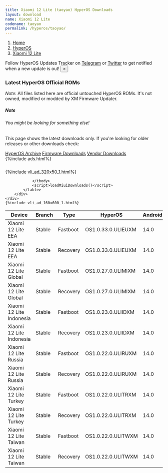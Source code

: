 ```yaml
---
title: Xiaomi 12 Lite (taoyao) HyperOS Downloads
layout: download
name: Xiaomi 12 Lite
codename: taoyao
permalink: /hyperos/taoyao/
---
```

<nav aria-label="breadcrumb">
    <ol class="breadcrumb">
        <li class="breadcrumb-item"><a href="/">Home</a></li>
        <li class="breadcrumb-item"><a href="/hyperos/">HyperOS</a></li>
        <li class="breadcrumb-item active" aria-current="page"><a href="/hyperos/taoyao/">Xiaomi 12 Lite</a></li>
    </ol>
</nav>
<div class="alert alert-primary alert-dismissible fade show" role="alert">
    Follow HyperOS Updates Tracker on <a href="https://t.me/MIUIUpdatesTracker" class="alert-link">Telegram</a>
     or <a href="https://twitter.com/MiFwUpdater" class="alert-link">Twitter</a> to get notified when a new update is out!
    <button type="button" class="close" data-dismiss="alert" aria-label="Close">
        <span aria-hidden="true">&times;</span>
    </button>
</div>

### Latest HyperOS Official ROMs
*Note*: All files listed here are official untouched HyperOS ROMs. It's not owned, modified or modded by XM Firmware Updater.
<div class="card">
  <div class="card-body">
    <h5 class="card-title">Note</h5>
    <h6 class="card-subtitle mb-2 text-muted">You might be looking for something else!</h6>
    <p class="card-text">This page shows the latest downloads only.
     If you're looking for older releases or other downloads check:</p>
    <a href="/archive/hyperos/taoyao/" class="card-link">HyperOS Archive</a>
    <a href="/firmware/taoyao/" class="card-link">Firmware Downloads</a>
    <a href="/vendor/taoyao/" class="card-link">Vendor Downloads</a>
  </div>
</div>
{%include ads.html%}
<div class="row justify-content-center">
    <div class="col-10">
        <div class="table-responsive-md" style="margin-top: 25px;">
            {%include vli_ad_320x50_1.html%}
            <table id="miui" class="display dt-responsive nowrap compact table table-striped table-hover table-sm">
                <thead class="thead-dark">
                    <tr>
                        <th data-ref="device">Device</th>
                        <th data-ref="branch">Branch</th>
                        <th data-ref="type">Type</th>
                        <th data-ref="miui">HyperOS</th>
                        <th data-ref="android">Android</th>
                        <th data-ref="size">Size</th>
                        <th data-ref="size">Date</th>
                        <th data-ref="link">Link</th>
                    </tr>
                </thead>
                <tbody>
                <tr><td>Xiaomi 12 Lite EEA</td><td>Stable</td><td>Fastboot</td><td>OS1.0.33.0.ULIEUXM</td><td>14.0</td><td>6.7 GB</td><td>2025-09-23</td><td><a href="/hyperos/taoyao/stable/OS1.0.33.0.ULIEUXM/">Download</a></td></tr>
<tr><td>Xiaomi 12 Lite EEA</td><td>Stable</td><td>Recovery</td><td>OS1.0.33.0.ULIEUXM</td><td>14.0</td><td>5.4 GB</td><td>2025-10-13</td><td><a href="/hyperos/taoyao/stable/OS1.0.33.0.ULIEUXM/">Download</a></td></tr>
<tr><td>Xiaomi 12 Lite Global</td><td>Stable</td><td>Fastboot</td><td>OS1.0.27.0.ULIMIXM</td><td>14.0</td><td>6.9 GB</td><td>2025-09-18</td><td><a href="/hyperos/taoyao/stable/OS1.0.27.0.ULIMIXM/">Download</a></td></tr>
<tr><td>Xiaomi 12 Lite Global</td><td>Stable</td><td>Recovery</td><td>OS1.0.27.0.ULIMIXM</td><td>14.0</td><td>5.3 GB</td><td>2025-10-14</td><td><a href="/hyperos/taoyao/stable/OS1.0.27.0.ULIMIXM/">Download</a></td></tr>
<tr><td>Xiaomi 12 Lite Indonesia</td><td>Stable</td><td>Fastboot</td><td>OS1.0.23.0.ULIIDXM</td><td>14.0</td><td>6.6 GB</td><td>2025-09-23</td><td><a href="/hyperos/taoyao/stable/OS1.0.23.0.ULIIDXM/">Download</a></td></tr>
<tr><td>Xiaomi 12 Lite Indonesia</td><td>Stable</td><td>Recovery</td><td>OS1.0.23.0.ULIIDXM</td><td>14.0</td><td>5.2 GB</td><td>2025-10-14</td><td><a href="/hyperos/taoyao/stable/OS1.0.23.0.ULIIDXM/">Download</a></td></tr>
<tr><td>Xiaomi 12 Lite Russia</td><td>Stable</td><td>Fastboot</td><td>OS1.0.22.0.ULIRUXM</td><td>14.0</td><td>6.5 GB</td><td>2025-09-24</td><td><a href="/hyperos/taoyao/stable/OS1.0.22.0.ULIRUXM/">Download</a></td></tr>
<tr><td>Xiaomi 12 Lite Russia</td><td>Stable</td><td>Recovery</td><td>OS1.0.22.0.ULIRUXM</td><td>14.0</td><td>5.2 GB</td><td>2025-10-15</td><td><a href="/hyperos/taoyao/stable/OS1.0.22.0.ULIRUXM/">Download</a></td></tr>
<tr><td>Xiaomi 12 Lite Turkey</td><td>Stable</td><td>Fastboot</td><td>OS1.0.22.0.ULITRXM</td><td>14.0</td><td>6.5 GB</td><td>2025-09-23</td><td><a href="/hyperos/taoyao/stable/OS1.0.22.0.ULITRXM/">Download</a></td></tr>
<tr><td>Xiaomi 12 Lite Turkey</td><td>Stable</td><td>Recovery</td><td>OS1.0.22.0.ULITRXM</td><td>14.0</td><td>5.2 GB</td><td>2025-10-14</td><td><a href="/hyperos/taoyao/stable/OS1.0.22.0.ULITRXM/">Download</a></td></tr>
<tr><td>Xiaomi 12 Lite Taiwan</td><td>Stable</td><td>Fastboot</td><td>OS1.0.22.0.ULITWXM</td><td>14.0</td><td>6.3 GB</td><td>2025-09-24</td><td><a href="/hyperos/taoyao/stable/OS1.0.22.0.ULITWXM/">Download</a></td></tr>
<tr><td>Xiaomi 12 Lite Taiwan</td><td>Stable</td><td>Recovery</td><td>OS1.0.22.0.ULITWXM</td><td>14.0</td><td>5.0 GB</td><td>2025-10-14</td><td><a href="/hyperos/taoyao/stable/OS1.0.22.0.ULITWXM/">Download</a></td></tr>

                </tbody>
                <script>loadMiuiDownloads()</script>
            </table>
        </div>
    </div>
    {%include vli_ad_160x600_1.html%}
</div>

